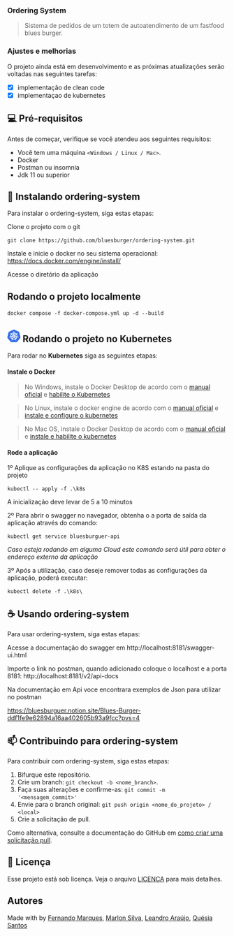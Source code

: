 ### Ordering System

> Sistema de pedidos de um totem de autoatendimento de um fastfood blues burger.

### Ajustes e melhorias

O projeto ainda está em desenvolvimento e as próximas atualizações serão voltadas nas seguintes tarefas:

- [x] implementação de clean code
- [x] implementaçao de kubernetes

## 💻 Pré-requisitos

Antes de começar, verifique se você atendeu aos seguintes requisitos:

* Você tem uma máquina `<Windows / Linux / Mac>`.
* Docker
* Postman ou insomnia
* Jdk 11 ou superior

## 🚀 Instalando ordering-system

Para instalar o ordering-system, siga estas etapas:

Clone o projeto com o git

```
git clone https://github.com/bluesburger/ordering-system.git
```

Instale e inicie o docker no seu sistema operacional: https://docs.docker.com/engine/install/

Acesse o diretório da aplicação


## Rodando o projeto localmente
```
docker compose -f docker-compose.yml up -d --build
```


## <img src="https://github.com/kubernetes/kubernetes/raw/master/logo/logo.png" width="30"> Rodando o projeto no Kubernetes

Para rodar no **Kubernetes** siga as seguintes etapas:

#### Instale o Docker

> No Windows, instale o Docker Desktop de acordo com o [manual oficial](https://docs.docker.com/desktop/install/windows-install/) e [habilite o Kubernetes](https://docs.docker.com/desktop/kubernetes/)

> No Linux, instale o docker engine de acordo com o [manual oficial](https://docs.docker.com/engine/install/) e [instale e configure o kubernetes](https://kubernetes.io/docs/tasks/tools/install-kubectl-linux/)

> No Mac OS, instale o Docker Desktop de acordo com o [manual oficial](https://docs.docker.com/desktop/install/mac-install/) e [instale e habilite o kubernetes](https://docs.docker.com/desktop/kubernetes/)

#### Rode a aplicação

1º Aplique as configurações da aplicação no K8S estando na pasta do projeto
```shell
kubectl -- apply -f .\k8s
```
A inicialização deve levar de 5 a 10 minutos

2º Para abrir o swagger no navegador, obtenha o a porta de saída da aplicação através do comando:

```shell
kubectl get service bluesburguer-api
```
_Caso esteja rodando em alguma Cloud este comando será útil para obter o endereço externo da aplicação_

3º Após a utilização, caso deseje remover todas as configurações da aplicação, poderá executar:
```shell
kubectl delete -f .\k8s\
```


## ☕ Usando ordering-system

Para usar ordering-system, siga estas etapas:

Acesse a documentação do swagger em http://localhost:8181/swagger-ui.html

Importe o link no postman, quando adicionado coloque o localhost e a porta 8181: http://localhost:8181/v2/api-docs

Na documentação em Api voce encontrara exemplos de Json para utilizar no postman

https://bluesburguer.notion.site/Blues-Burger-ddf1fe9e62894a16aa402605b93a9fcc?pvs=4


## 📫 Contribuindo para ordering-system

Para contribuir com ordering-system, siga estas etapas:

1. Bifurque este repositório.
2. Crie um branch: `git checkout -b <nome_branch>`.
3. Faça suas alterações e confirme-as: `git commit -m '<mensagem_commit>'`
4. Envie para o branch original: `git push origin <nome_do_projeto> / <local>`
5. Crie a solicitação de pull.

Como alternativa, consulte a documentação do GitHub em [como criar uma solicitação pull](https://help.github.com/en/github/collaborating-with-issues-and-pull-requests/creating-a-pull-request).


## 📝 Licença

Esse projeto está sob licença. Veja o arquivo [LICENÇA](LICENSE.md) para mais detalhes.

## Autores
Made with by  [Fernando Marques](https://www.linkedin.com/in/fernando-pozo-marques-junior/), [Marlon Silva](https://www.linkedin.com/in/marlon-silva-43075a184/), [Leandro Araújo](https://www.linkedin.com/in/leandroaraujo-sp), [Quésia Santos
](https://www.linkedin.com/in/quesiasts/)